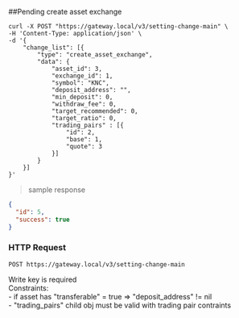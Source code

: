##Pending create asset exchange

```shell
curl -X POST "https://gateway.local/v3/setting-change-main" \
-H 'Content-Type: application/json' \
-d '{
    "change_list": [{
        "type": "create_asset_exchange",
        "data": {
            "asset_id": 3,
            "exchange_id": 1,
            "symbol": "KNC",
            "deposit_address": "",
            "min_deposit": 0,
            "withdraw_fee": 0,
            "target_recommended": 0,
            "target_ratio": 0,
            "trading_pairs" : [{
                "id": 2,
                "base": 1,
                "quote": 3
            }]
        }
    }]
}'
```

> sample response

```json
{
  "id": 5,
  "success": true
}
```

### HTTP Request

`POST https://gateway.local/v3/setting-change-main`
<aside class="notice">Write key is required</aside>
<aside class="warning">
Constraints:<br>
- if asset has "transferable" = true => "deposit_address" != nil<br>
- "trading_pairs" child obj must be valid with trading pair contraints<br>
</aside>